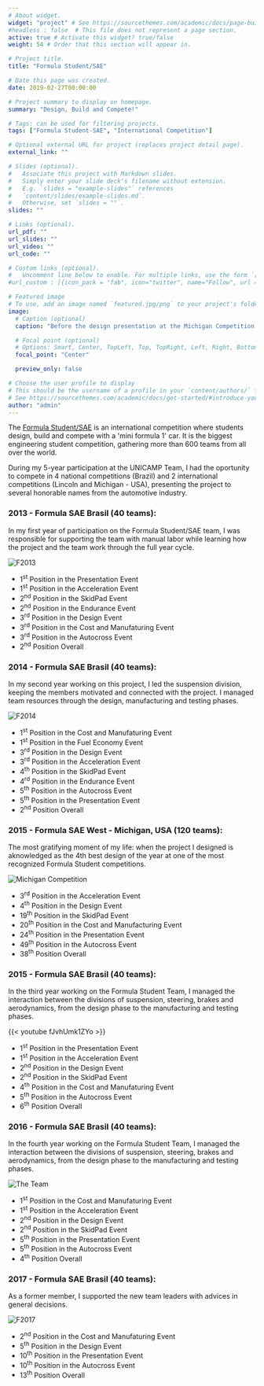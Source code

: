 ```yaml
---
# About widget.
widget: "project" # See https://sourcethemes.com/academic/docs/page-builder/
#headless : false  # This file does not represent a page section.
active: true # Activate this widget? true/false
weight: 54 # Order that this section will appear in.

# Project title.
title: "Formula Student/SAE"

# Date this page was created.
date: 2019-02-27T00:00:00

# Project summary to display on homepage.
summary: "Design, Build and Compete!"

# Tags: can be used for filtering projects.
tags: ["Formula Student-SAE", "International Competition"]

# Optional external URL for project (replaces project detail page).
external_link: ""

# Slides (optional).
#   Associate this project with Markdown slides.
#   Simply enter your slide deck's filename without extension.
#   E.g. `slides = "example-slides"` references
#   `content/slides/example-slides.md`.
#   Otherwise, set `slides = ""`.
slides: ""

# Links (optional).
url_pdf: ""
url_slides: ""
url_video: ""
url_code: ""

# Custom links (optional).
#   Uncomment line below to enable. For multiple links, use the form `[{...}, {...}, {...}]`.
#url_custom : [{icon_pack = "fab", icon="twitter", name="Follow", url = "https://twitter.com/georgecushen"}]

# Featured image
# To use, add an image named `featured.jpg/png` to your project's folder.
image:
  # Caption (optional)
  caption: "Before the design presentation at the Michigan Competition - 2015"

  # Focal point (optional)
  # Options: Smart, Center, TopLeft, Top, TopRight, Left, Right, BottomLeft, Bottom, BottomRight
  focal_point: "Center"

  preview_only: false

# Choose the user profile to display
# This should be the username of a profile in your `content/authors/` folder.
# See https://sourcethemes.com/academic/docs/get-started/#introduce-yourself
author: "admin"
---
```


The [Formula Student/SAE](https://en.wikipedia.org/wiki/Formula_SAE) is an international competition where students design, build and compete with a 'mini formula 1' car. It is the biggest engineering student competition, gathering more than 600 teams from all over the world.

During my 5-year participation at the UNICAMP Team, I had the oportunity to compete in 4 national competitions (Brazil) and 2 international competitions (Lincoln and Michigan - USA), presenting the project to several honorable names from the automotive industry.

### 2013 - Formula SAE Brasil (40 teams):

In my first year of participation on the Formula Student/SAE team, I was responsible for supporting the team with manual labor while learning how the project and the team work through the full year cycle.

![F2013](f2013a.jpg)

- 1<sup>st</sup> Position in the Presentation Event
- 1<sup>st</sup> Position in the Acceleration Event
- 2<sup>nd</sup> Position in the SkidPad Event
- 2<sup>nd</sup> Position in the Endurance Event
- 3<sup>rd</sup> Position in the Design Event
- 3<sup>rd</sup> Position in the Cost and Manufaturing Event
- 3<sup>rd</sup> Position in the Autocross Event
- 2<sup>nd</sup> Position Overall

### 2014 - Formula SAE Brasil (40 teams):

In my second year working on this project, I led the suspension division, keeping the members motivated and connected with the project. I managed team resources through the design, manufacturing and testing phases.

![F2014](f2014b.jpg)

- 1<sup>st</sup> Position in the Cost and Manufaturing Event
- 1<sup>st</sup> Position in the Fuel Economy Event
- 3<sup>rd</sup> Position in the Design Event
- 3<sup>rd</sup> Position in the Acceleration Event
- 4<sup>th</sup> Position in the SkidPad Event
- 4<sup>rd</sup> Position in the Endurance Event
- 5<sup>th</sup> Position in the Autocross Event
- 5<sup>th</sup> Position in the Presentation Event
- 2<sup>nd</sup> Position Overall

### 2015 - Formula SAE West - Michigan, USA (120 teams):

The most gratifying moment of my life: when the project I designed is aknowledged as the 4th best design of the year at one of the most recognized Formula Student competitions.

![Michigan Competition](featured.jpg)

- 3<sup>rd</sup> Position in the Acceleration Event
- 4<sup>th</sup> Position in the Design Event
- 19<sup>th</sup> Position in the SkidPad Event
- 20<sup>th</sup> Position in the Cost and Manufacturing Event
- 24<sup>th</sup> Position in the Presentation Event
- 49<sup>th</sup> Position in the Autocross Event
- 38<sup>th</sup> Position Overall

### 2015 - Formula SAE Brasil (40 teams):

In the third year working on the Formula Student Team, I managed the interaction between the divisions of suspension, steering, brakes and aerodynamics, from the design phase to the manufacturing and testing phases.

{{< youtube fJvhUmk1ZYo >}}<space><space>

- 1<sup>st</sup> Position in the Presentation Event
- 1<sup>st</sup> Position in the Acceleration Event
- 2<sup>nd</sup> Position in the Design Event
- 2<sup>nd</sup> Position in the SkidPad Event
- 4<sup>th</sup> Position in the Cost and Manufaturing Event
- 5<sup>th</sup> Position in the Autocross Event
- 6<sup>th</sup> Position Overall

### 2016 - Formula SAE Brasil (40 teams):

In the fourth year working on the Formula Student Team, I managed the interaction between the divisions of suspension, steering, brakes and aerodynamics, from the design phase to the manufacturing and testing phases.

![The Team](f2016a.jpg)

- 1<sup>st</sup> Position in the Cost and Manufaturing Event
- 1<sup>st</sup> Position in the Acceleration Event
- 2<sup>nd</sup> Position in the Design Event
- 2<sup>nd</sup> Position in the SkidPad Event
- 5<sup>th</sup> Position in the Presentation Event
- 5<sup>th</sup> Position in the Autocross Event
- 4<sup>th</sup> Position Overall

### 2017 - Formula SAE Brasil (40 teams):

As a former member, I supported the new team leaders with advices in general decisions.

![F2017](f2017a.png)

- 2<sup>nd</sup> Position in the Cost and Manufaturing Event
- 5<sup>th</sup> Position in the Design Event
- 10<sup>th</sup> Position in the Presentation Event
- 10<sup>th</sup> Position in the Autocross Event
- 13<sup>th</sup> Position Overall
